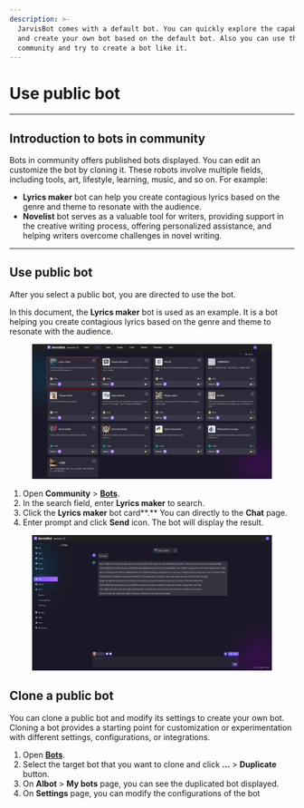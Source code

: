 ```yaml
---
description: >-
  JarvisBot comes with a default bot. You can quickly explore the capabilities
  and create your own bot based on the default bot. Also you can use the bot in
  community and try to create a bot like it.
---
```


# Use public bot

***

## Introduction to bots in community

Bots in community offers published bots displayed. You can edit an customize the bot by cloning it. These robots involve multiple fields, including tools, art, lifestyle, learning, music, and so on. For example:&#x20;

* **Lyrics maker** bot can help you create contagious lyrics based on the genre and theme to resonate with the audience.
* **Novelist** bot serves as a valuable tool for writers, providing support in the creative writing process, offering personalized assistance, and helping writers overcome challenges in novel writing.

***

## Use public bot

After you select a public bot, you are directed to use the bot.&#x20;

In this document, the **Lyrics maker** bot is used as an example. It is a bot helping you create contagious lyrics based on the genre and theme to resonate with the audience.&#x20;

<figure><img src="../.gitbook/assets/image (76).png" alt=""><figcaption></figcaption></figure>

1. Open **Community** > [**Bots**](https://jarvisbot.emchub.ai/community/bots).
2. In the search field, enter **Lyrics maker** to search.
3. Click the **Lyrics maker** bot card**.** You can directly to the **Chat** page.
4. Enter prompt and click **Send** icon. The bot will display the result.

<figure><img src="../.gitbook/assets/image (77).png" alt=""><figcaption></figcaption></figure>

## Clone a public bot

You can clone a public bot and modify its settings to create your own bot. Cloning a bot provides a starting point for customization or experimentation with different settings, configurations, or integrations.

1. Open [**Bots**](https://jarvisbot.emchub.ai/bots).
2. Select the target bot that you want to clone and click **...** > **Duplicate** button.
3. On **AIbot** > **My bots** page, you can see the duplicated bot displayed.
4. On **Settings** page, you can modify the configurations of the bot

